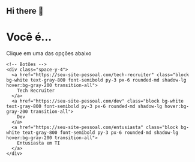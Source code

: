 ## Hi there 👋

<!--
**Olivvvrr/Olivvvrr** is a ✨ _special_ ✨ repository because its `README.md` (this file) appears on your GitHub profile.

Here are some ideas to get you started:

- 🔭 I’m currently working on ...
- 🌱 I’m currently learning ...
- 👯 I’m looking to collaborate on ...
- 🤔 I’m looking for help with ...
- 💬 Ask me about ...
- 📫 How to reach me: ...
- 😄 Pronouns: ...
- ⚡ Fun fact: ...
-->

<!DOCTYPE html>
<html lang="pt-BR">
<head>
  <meta charset="UTF-8">
  <meta name="viewport" content="width=device-width, initial-scale=1.0">
  <title>Botões com Tailwind CSS</title>
  <script src="https://cdn.tailwindcss.com"></script>
</head>
<body class="bg-blue-900 flex justify-center items-center min-h-screen">

  <div class="text-center">
    <!-- Texto superior -->
    <div class="mb-8">
      <h1 class="text-white text-4xl font-bold">Você é...</h1>
      <p class="text-gray-200 italic">Clique em uma das opções abaixo</p>
    </div>

    <!-- Botões -->
    <div class="space-y-4">
      <a href="https://seu-site-pessoal.com/tech-recruiter" class="block bg-white text-gray-800 font-semibold py-3 px-6 rounded-md shadow-lg hover:bg-gray-200 transition-all">
        Tech Recruiter
      </a>
      <a href="https://seu-site-pessoal.com/dev" class="block bg-white text-gray-800 font-semibold py-3 px-6 rounded-md shadow-lg hover:bg-gray-200 transition-all">
        Dev
      </a>
      <a href="https://seu-site-pessoal.com/entusiasta" class="block bg-white text-gray-800 font-semibold py-3 px-6 rounded-md shadow-lg hover:bg-gray-200 transition-all">
        Entusiasta em TI
      </a>
    </div>
  </div>

</body>
</html>
